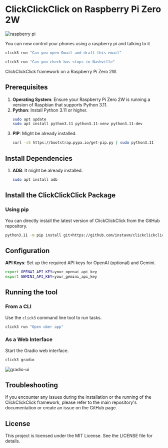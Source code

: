 # ClickClickClick on Raspberry Pi Zero 2W

![raspberry pi](https://github.com/user-attachments/assets/da020494-d167-40da-839f-fa2cb4442002)

You can now control your phones using a raspberry pi and talking to it

```python
click3 run "Can you open Gmail and draft this email"
```

```python
click3 run "Can you check bus stops in Nashville"
```


ClickClickClick framework on a Raspberry Pi Zero 2W.

## Prerequisites

1. **Operating System**: Ensure your Raspberry Pi Zero 2W is running a version of Raspbian that supports Python 3.11.
2. **Python**: Install Python 3.11 or higher.
   ```sh
   sudo apt update
   sudo apt install python3.11 python3.11-venv python3.11-dev
   ```
3. **PIP**: Might be already installed.
   ```sh
   curl -sS https://bootstrap.pypa.io/get-pip.py | sudo python3.11
   ```

## Install Dependencies

1. **ADB**: It might be already installed.
   ```sh
   sudo apt install adb
   ```



## Install the ClickClickClick Package

### Using pip

You can directly install the latest version of ClickClickClick from the GitHub repository.

```sh
python3.11 -m pip install git+https://github.com/instavm/clickclickclick.git
```



## Configuration

 **API Keys**: Set up the required API keys for OpenAI (optional) and Gemini.

   ```sh
   export OPENAI_API_KEY=your_openai_api_key
   export GEMINI_API_KEY=your_gemini_api_key
   ```


## Running the tool

### From a CLI

Use the `click3` command line tool to run tasks.

```sh
click3 run "Open uber app"
```

### As a Web Interface

Start the Gradio web interface.

```sh
click3 gradio
```

![gradio-ui](https://github.com/user-attachments/assets/610540f3-d324-4b6a-af9f-14e275f3b520)

## Troubleshooting

If you encounter any issues during the installation or the running of the ClickClickClick framework, please refer to the main repository's documentation or create an issue on the GitHub page.

## License

This project is licensed under the MIT License. See the LICENSE file for details.
